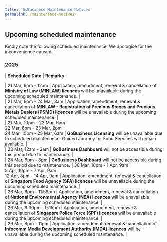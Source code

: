 ```yaml
---
title: 'GoBusiness Maintenance Notices'
permalink: /maintenance-notices/
---
```


## Upcoming scheduled maintenance

Kindly note the following scheduled maintenance. We apologise for the inconvenience caused. 


### 2025 

| **Scheduled Date** | **Remarks** |  

     
| 21 Mar, 6pm - 12am | Application, amendment, renewal & cancellation of **Ministry of Law (MINLAW) licences** will be unavailable during the upcoming scheduled maintenance. |                            
| 21 Mar, 6pm - 24 Mar, 8am | Application, amendment, renewal & cancellation of **MINLAW - Registration of Precious Stones and Precious Metals Dealers (PSMD) licences** will be unavailable during the upcoming scheduled maintenance. |            
| 21 Mar, 10pm - 22 Mar, 6am<br>22 Mar, 8pm - 23 Mar, 2pm<br>24 Mar, 10pm - 25 Mar, 6am | **GoBusiness Licensing** will be unavailable due to scheduled maintenance. Guided Journey for Food Services will remain available. |   
| 23 Mar, 12am - 2am | **GoBusiness Dashboard** will not be accessible during this period due to maintenance. |         
| 24 Mar, 6pm - 8pm | **GoBusiness Dashboard** will not be accessible during this period due to maintenance.
| 30 Mar, 10pm - 1 Apr, 9am<br>5 Apr, 10pm - 7 Apr, 9am<br>12 Apr, 8pm - 14 Apr, 9am | Application, amendment, renewal & cancellation of **Singapore Food Agency (SFA) licences** will be unavailable during the upcoming scheduled maintenance. |              
| 26 Mar, 6pm - 11:59pm | Application, amendment, renewal & cancellation of **National Environmental Agency (NEA) licences** will be unavailable during the upcoming scheduled maintenance. |    
| 26 Mar, 6:30pm - 9:15pm | Application, amendment, renewal & cancellation of **Singapore Police Force (SPF) licences** will be unavailable during the upcoming scheduled maintenance. |     
| 26 Mar, 8pm - 11pm | Application, amendment, renewal & cancellation of **Infocomm Media Development Authority (IMDA) licences** will be unavailable during the upcoming scheduled maintenance. |        



<script src="/jquery/jquery.min.js"></script> <script src="/jquery/resize-tables.js"></script>
